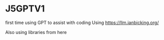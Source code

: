 # J5GPTV1
first time using GPT to assist with coding
Using https://llm.ianbicking.org/

Also using libraries from here
